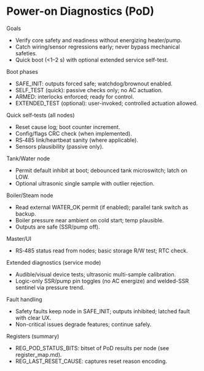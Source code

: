 # Power-on Diagnostics (PoD)

Goals
- Verify core safety and readiness without energizing heater/pump.
- Catch wiring/sensor regressions early; never bypass mechanical safeties.
- Quick boot (<1–2 s) with optional extended service self-test.

Boot phases
- SAFE_INIT: outputs forced safe; watchdog/brownout enabled.
- SELF_TEST (quick): passive checks only; no AC actuation.
- ARMED: interlocks enforced; ready for control.
- EXTENDED_TEST (optional): user-invoked; controlled actuation allowed.

Quick self-tests (all nodes)
- Reset cause log; boot counter increment.
- Config/flags CRC check (when implemented).
- RS‑485 link/heartbeat sanity (where applicable).
- Sensors plausibility (passive only).

Tank/Water node
- Permit default inhibit at boot; debounced tank microswitch; latch on LOW.
- Optional ultrasonic single sample with outlier rejection.

Boiler/Steam node
- Read external WATER_OK permit (if enabled); parallel tank switch as backup.
- Boiler pressure near ambient on cold start; temp plausible.
- Outputs are safe (SSR/pump off).

Master/UI
- RS‑485 status read from nodes; basic storage R/W test; RTC check.

Extended diagnostics (service mode)
- Audible/visual device tests; ultrasonic multi-sample calibration.
- Logic-only SSR/pump pin toggles (no AC energize) and welded-SSR sentinel via pressure trend.

Fault handling
- Safety faults keep node in SAFE_INIT; outputs inhibited; latched fault with clear UX.
- Non-critical issues degrade features; continue safely.

Registers (summary)
- REG_POD_STATUS_BITS: bitset of PoD results per node (see register_map.md).
- REG_LAST_RESET_CAUSE: captures reset reason encoding.

